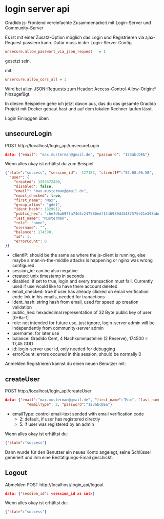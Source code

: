 # login server api

Gradido js-Frontend vereinfachte Zusammenarbeit mit Login-Server und Community-Server

Es ist mit einer Zusatz-Option möglich das Login und Registrieren via ajax-Request passiern kann.
Dafür muss in der Login-Server Config 

```ini
unsecure.allow_passwort_via_json_request   = 1 
```

gesetzt sein. 

mit:
```ini
unsercure.allow_cors_all = 1
```
Wird bei allen JSON-Requests zum Header: Access-Control-Allow-Origin:* 
hinzugefügt. 

In diesen Beispielen gehe ich jetzt davon aus, das du das gesamte Gradido Projekt mit Docker gebaut hast und auf dem lokalen Rechner laufen lässt.

Login
Einloggen über: 


## unsecureLogin

POST http://localhost/login_api/unsecureLogin 
```json
data: {"email": "max.musterman@gmail.de", "password": "123abcDE&"}
```

Wenn alles okay ist erhältst du zum Beispiel:
```json
{"state":"success", "session_id": -127182, "clientIP":"52.68.96.58",
  "user": {
	"created": 1293872400,
	"disabled": false, 
	"email": "max.musterman@gmail.de",
	"email_checked": true,
	"first_name": "Max",
	"group_alias": "gdd1",
	"ident_hash": 1829912,
	"public_hex": "c6e7d6a697fa74d6c247580edf1546989d43487575e21e398abe3cc2094bd63e",
	"last_name": "Musterman",
	"role": "none",
	"username": "",
	"balance": 174500,
	"id": 1,
	"errorCount": 0
}}
```
- clientIP: should be the same as where the js-client is running, else maybe a man-in-the-middle attacks is happening or 
nginx was wrong configured.
- session_id: can be also negative
- created: unix timestamp in seconds
- disabled: if set to true, login and every transaction must fail. Currently used if use would like to have there account deleted. 
- email_checked: true if user has already clicked on email verification code link in his emails, needed for tranactions
- ident_hash: string hash from email, used for speed up creation validation
- public_hex: hexadecimal representation of 32 Byte public key of user [0-9a-f]
- role: not intended for future use, just ignore, login-server admin will be independently from community-server admin 
- username: for later use 
- balance: Gradido Cent, 4 Nachkommastellen (2 Reserve), 174500 = 17,45 GDD
- id: login-server user id, only needed for debugging
- errorCount: errors occured in this session, should be normally 0

Anmelden
Registrieren kannst du einen neuen Benutzer mit: 


## createUser

POST http://localhost/login_api/createUser
```json
data: {"email":"max.musterman@gmail.de", "first_name":"Max", "last_name":"Musterman" ,
          "emailType": 2, "password":"123abcDE&"}
```

- emailType: control email-text sended with email verification code
  - 2: default, if user has registered directly
  - 5: if user was registered by an admin 

Wenn alles okay ist erhältst du:
```json
{"state":"success"}
```

Dann wurde für den Benutzer ein neues Konto angelegt, seine Schlüssel generiert und ihm eine Bestätigungs-Email geschickt. 


## Logout

Abmelden
POST http://localhost/login_api/logout
```json
data: {"session_id": <session_id as int>}
```

Wenn alles okay ist erhältst du:
```json
{"state":"success"}
```